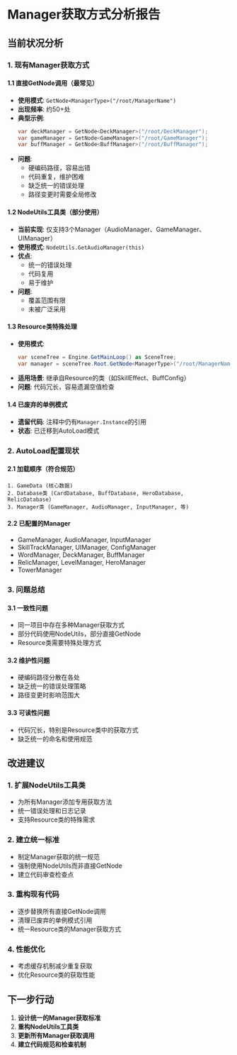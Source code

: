 # Manager获取方式分析报告

## 当前状况分析

### 1. 现有Manager获取方式

#### 1.1 直接GetNode调用（最常见）
- **使用模式**: `GetNode<ManagerType>("/root/ManagerName")`
- **出现频率**: 约50+处
- **典型示例**:
  ```csharp
  var deckManager = GetNode<DeckManager>("/root/DeckManager");
  var gameManager = GetNode<GameManager>("/root/GameManager");
  var buffManager = GetNode<BuffManager>("/root/BuffManager");
  ```
- **问题**:
  - 硬编码路径，容易出错
  - 代码重复，维护困难
  - 缺乏统一的错误处理
  - 路径变更时需要全局修改

#### 1.2 NodeUtils工具类（部分使用）
- **当前实现**: 仅支持3个Manager（AudioManager、GameManager、UIManager）
- **使用模式**: `NodeUtils.GetAudioManager(this)`
- **优点**:
  - 统一的错误处理
  - 代码复用
  - 易于维护
- **问题**:
  - 覆盖范围有限
  - 未被广泛采用

#### 1.3 Resource类特殊处理
- **使用模式**: 
  ```csharp
  var sceneTree = Engine.GetMainLoop() as SceneTree;
  var manager = sceneTree.Root.GetNode<ManagerType>("/root/ManagerName");
  ```
- **适用场景**: 继承自Resource的类（如SkillEffect、BuffConfig）
- **问题**: 代码冗长，容易遗漏空值检查

#### 1.4 已废弃的单例模式
- **遗留代码**: 注释中仍有`Manager.Instance`的引用
- **状态**: 已迁移到AutoLoad模式

### 2. AutoLoad配置现状

#### 2.1 加载顺序（符合规范）
```
1. GameData (核心数据)
2. Database类 (CardDatabase, BuffDatabase, HeroDatabase, RelicDatabase)
3. Manager类 (GameManager, AudioManager, InputManager, 等)
```

#### 2.2 已配置的Manager
- GameManager, AudioManager, InputManager
- SkillTrackManager, UIManager, ConfigManager
- WordManager, DeckManager, BuffManager
- RelicManager, LevelManager, HeroManager
- TowerManager

### 3. 问题总结

#### 3.1 一致性问题
- 同一项目中存在多种Manager获取方式
- 部分代码使用NodeUtils，部分直接GetNode
- Resource类需要特殊处理方式

#### 3.2 维护性问题
- 硬编码路径分散在各处
- 缺乏统一的错误处理策略
- 路径变更时影响范围大

#### 3.3 可读性问题
- 代码冗长，特别是Resource类中的获取方式
- 缺乏统一的命名和使用规范

## 改进建议

### 1. 扩展NodeUtils工具类
- 为所有Manager添加专用获取方法
- 统一错误处理和日志记录
- 支持Resource类的特殊需求

### 2. 建立统一标准
- 制定Manager获取的统一规范
- 强制使用NodeUtils而非直接GetNode
- 建立代码审查检查点

### 3. 重构现有代码
- 逐步替换所有直接GetNode调用
- 清理已废弃的单例模式引用
- 统一Resource类的Manager获取方式

### 4. 性能优化
- 考虑缓存机制减少重复获取
- 优化Resource类的获取性能

## 下一步行动

1. **设计统一的Manager获取标准**
2. **重构NodeUtils工具类**
3. **更新所有Manager获取调用**
4. **建立代码规范和检查机制**